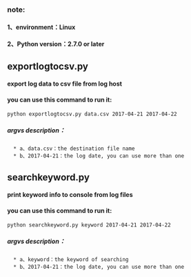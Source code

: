 ### note:
   #### 1、environment：Linux
   #### 2、Python version：2.7.0 or later

## exportlogtocsv.py
#### export log data to csv file from log host
#### you can use this command to run it:
    python exportlogtocsv.py data.csv 2017-04-21 2017-04-22
   ##### argvs description：
      * a、data.csv：the destination file name
      * b、2017-04-21：the log date, you can use more than one

## searchkeyword.py
#### print keyword info to console from log files
#### you can use this command to run it:
    python searchkeyword.py keyword 2017-04-21 2017-04-22
   ##### argvs description：
      * a、keyword：the keyword of searching
      * b、2017-04-21：the log date, you can use more than one
